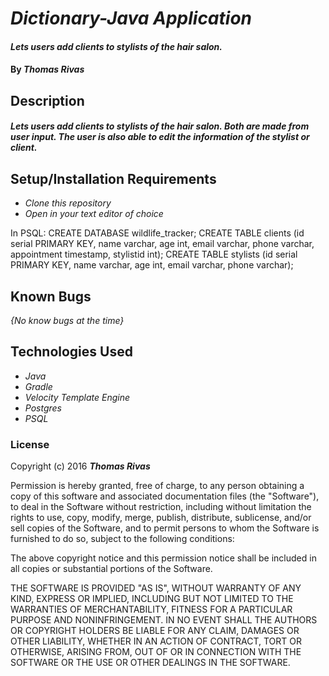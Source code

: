 # _Dictionary-Java Application_

#### _Lets users add clients to stylists of the hair salon._

#### By _**Thomas Rivas**_

## Description

#### _Lets users add clients to stylists of the hair salon. Both are made from user input. The user is also able to edit the information of the stylist or client._


## Setup/Installation Requirements

* _Clone this repository_
* _Open in your text editor of choice_

In PSQL:
CREATE DATABASE wildlife_tracker;
CREATE TABLE clients (id serial PRIMARY KEY, name varchar, age int, email varchar, phone varchar, appointment timestamp, stylistid int);
CREATE TABLE stylists (id serial PRIMARY KEY, name varchar, age int, email varchar, phone varchar);

## Known Bugs

_{No know bugs at the time}_

## Technologies Used

* _Java_
* _Gradle_
* _Velocity Template Engine_
* _Postgres_
* _PSQL_



### License

Copyright (c) 2016 **_Thomas Rivas_**

Permission is hereby granted, free of charge, to any person obtaining a copy of this software and associated documentation files (the "Software"), to deal in the Software without restriction, including without limitation the rights to use, copy, modify, merge, publish, distribute, sublicense, and/or sell copies of the Software, and to permit persons to whom the Software is furnished to do so, subject to the following conditions:

The above copyright notice and this permission notice shall be included in all copies or substantial portions of the Software.

THE SOFTWARE IS PROVIDED "AS IS", WITHOUT WARRANTY OF ANY KIND, EXPRESS OR IMPLIED, INCLUDING BUT NOT LIMITED TO THE WARRANTIES OF MERCHANTABILITY, FITNESS FOR A PARTICULAR PURPOSE AND NONINFRINGEMENT. IN NO EVENT SHALL THE AUTHORS OR COPYRIGHT HOLDERS BE LIABLE FOR ANY CLAIM, DAMAGES OR OTHER LIABILITY, WHETHER IN AN ACTION OF CONTRACT, TORT OR OTHERWISE, ARISING FROM, OUT OF OR IN CONNECTION WITH THE SOFTWARE OR THE USE OR OTHER DEALINGS IN THE SOFTWARE.
